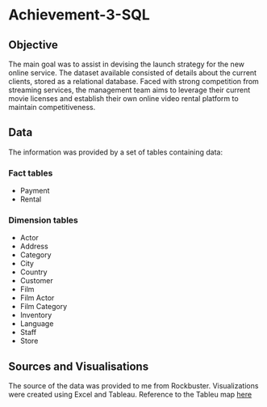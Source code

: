 # Achievement-3-SQL

## Objective
The main goal was to assist in devising the launch strategy for the new online service. The dataset available consisted of details about the current clients, stored as a relational database. 
Faced with strong competition from streaming services, the management team aims to leverage their current movie licenses and establish their own online video rental platform to maintain competitiveness.



## Data
The information was provided by a set of tables containing data:


### Fact tables
* Payment
* Rental

### Dimension tables
* Actor
* Address
* Category
* City
* Country
* Customer
* Film
* Film Actor
* Film Category
* Inventory
* Language
* Staff
* Store

## Sources and Visualisations
The source of the data was provided to me from Rockbuster. Visualizations were created using Excel and Tableau.
Reference to the Tableu map [here](https://public.tableau.com/app/profile/ziv.sebban/viz/Topcities_16868595871280/Sheet1)

